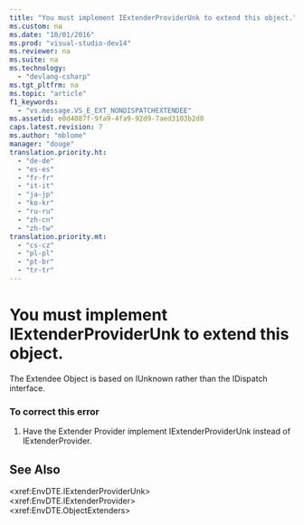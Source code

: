 ```yaml
---
title: "You must implement IExtenderProviderUnk to extend this object."
ms.custom: na
ms.date: "10/01/2016"
ms.prod: "visual-studio-dev14"
ms.reviewer: na
ms.suite: na
ms.technology: 
  - "devlang-csharp"
ms.tgt_pltfrm: na
ms.topic: "article"
f1_keywords: 
  - "vs.message.VS_E_EXT_NONDISPATCHEXTENDEE"
ms.assetid: e0d4087f-9fa9-4fa9-92d9-7aed3103b2d8
caps.latest.revision: 7
ms.author: "mblome"
manager: "douge"
translation.priority.ht: 
  - "de-de"
  - "es-es"
  - "fr-fr"
  - "it-it"
  - "ja-jp"
  - "ko-kr"
  - "ru-ru"
  - "zh-cn"
  - "zh-tw"
translation.priority.mt: 
  - "cs-cz"
  - "pl-pl"
  - "pt-br"
  - "tr-tr"
---
```

# You must implement IExtenderProviderUnk to extend this object.
The Extendee Object is based on IUnknown rather than the IDispatch interface.  
  
### To correct this error  
  
1.  Have the Extender Provider implement IExtenderProviderUnk instead of IExtenderProvider.  
  
## See Also  
 \<xref:EnvDTE.IExtenderProviderUnk>   
 \<xref:EnvDTE.IExtenderProvider>   
 \<xref:EnvDTE.ObjectExtenders>
